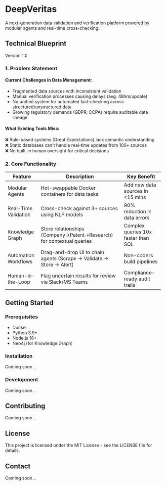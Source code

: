 # DeepVeritas

A next-generation data validation and verification platform powered by modular agents and real-time cross-checking.

## Technical Blueprint
Version 1.0

### 1. Problem Statement

#### Current Challenges in Data Management:

- Fragmented data sources with inconsistent validation
- Manual verification processes causing delays (avg. 48hrs/update)
- No unified system for automated fact-checking across structured/unstructured data
- Growing regulatory demands (GDPR, CCPA) require auditable data lineage

#### What Existing Tools Miss:
❌ Rule-based systems (Great Expectations) lack semantic understanding  
❌ Static databases can't handle real-time updates from 100+ sources  
❌ No built-in human oversight for critical decisions  

### 2. Core Functionality

| Feature | Description | Key Benefit |
|---------|-------------|-------------|
| Modular Agents | Hot-swappable Docker containers for data tasks | Add new data sources in <15 mins |
| Real-Time Validation | Cross-check against 3+ sources using NLP models | 90% reduction in data errors |
| Knowledge Graph | Store relationships (Company→Patent→Research) for contextual queries | Complex queries 10x faster than SQL |
| Automation Workflows | Drag-and-drop UI to chain agents (Scrape → Validate → Store → Alert) | Non-coders build pipelines |
| Human-in-the-Loop | Flag uncertain results for review via Slack/MS Teams | Compliance-ready audit trails |

## Getting Started

### Prerequisites
- Docker
- Python 3.9+
- Node.js 16+
- Neo4j (for Knowledge Graph)

### Installation
Coming soon...

### Development
Coming soon...

## Contributing
Coming soon...

## License
This project is licensed under the MIT License - see the LICENSE file for details.

## Contact
Coming soon... 